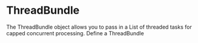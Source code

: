 # ThreadBundle
The ThreadBundle object allows you to pass in a List of threaded tasks for capped concurrent processing.
Define a ThreadBundle 
